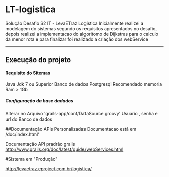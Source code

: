 # LT-logistica
Solução Desafio S2 IT - LevaETraz Logistica 
Inicialmente realizei a modelagem do sistemas segundo os requisitos apresentados no desafio,
depois realizei a implementacao do algoritomo de Dijkstras para o calculo da menor rota 
e para finalizar foi realizado a criação dos webService

------------------------------------------------------------------------------------------------------------------

## Execução do projeto
#### Requisito do Sitemas
  Java Jdk 7 ou Superior
  Banco de dados Postgresql
  Recomendado memoria Ram > 1Gb
##### Configuração da base dadados 
Alterar no Arquivo 'grails-app/conf/DataSource.groovy' Usuario , senha e  url do Banco de dados

##Documentação APIs Personalizadas 
 Documentacao está em /doc/index.html'
 
 Documentação API pradrão grails 
 http://www.grails.org/doc/latest/guide/webServices.html
 
 #Sistema em "Produção"
 
 http://levaetraz.eproject.com.br/logistica/

